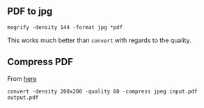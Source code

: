 ## PDF to jpg
```
mogrify -density 144 -format jpg *pdf
```
This works much better than `convert` with regards to the quality.

## Compress PDF
From [here](https://askubuntu.com/questions/113544/how-can-i-reduce-the-file-size-of-a-scanned-pdf-file)
```
convert -density 200x200 -quality 60 -compress jpeg input.pdf output.pdf
```

